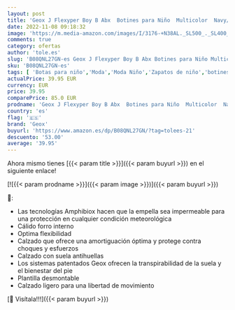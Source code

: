 ```yaml
---
layout: post
title: 'Geox J Flexyper Boy B Abx  Botines para Niño  Multicolor  Navy/Petrol   37 EU'
date: 2022-11-08 09:18:32
image: 'https://m.media-amazon.com/images/I/3176-+N38AL._SL500_._SL400_.jpg'
comments: true
category: ofertas
author: 'tole.es'
slug: 'B08QNL27GN-es Geox J Flexyper Boy B Abx Botines para Niño Multicolor...'
sku: 'B08QNL27GN-es'
tags: [ 'Botas para niño','Moda','Moda Niño','Zapatos de niño','botines','geox','🇪🇸', ]
actualPrice: 39.95 EUR
currency: EUR
price: 39.95
comparePrice: 85.0 EUR
prodname: 'Geox J Flexyper Boy B Abx  Botines para Niño  Multicolor  Navy/Petrol   37 EU'
country: 'es'
flag: '🇪🇸'
brand: 'Geox'
buyurl: 'https://www.amazon.es/dp/B08QNL27GN/?tag=tolees-21'
descuento: '53.00'
average: '39.95'
---
```


Ahora mismo tienes [{{< param title >}}]({{< param buyurl >}}) en el siguiente enlace!

[![{{< param prodname >}}]({{< param image >}})]({{< param buyurl >}})

🔎:

- Las tecnologías Amphibiox hacen que la empella sea impermeable para una protección en cualquier condición meteorológica
- Cálido forro interno
- Optima flexibilidad
- Calzado que ofrece una amortiguación óptima y protege contra choques y esfuerzos
- Calzado con suela antihuellas
- Los sistemas patentados Geox ofrecen la transpirabilidad de la suela y el bienestar del pie
- Plantilla desmontable
- Calzado ligero para una libertad de movimiento

[🛒 Visítala!!!]({{< param buyurl >}})
